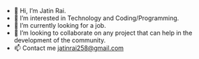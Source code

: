 - 👋 Hi, I’m Jatin Rai.
- 👀 I’m interested in Technology and Coding/Programming.
- 🌱 I’m currently looking for a job.
- 💞️ I’m looking to collaborate on any project that can help in the development of the community. 
- 📫 Contact me jatinrai258@gmail.com

<!---
Jatin-Rai/Jatin-Rai is a ✨ special ✨ repository because its `README.md` (this file) appears on your GitHub profile.
You can click the Preview link to take a look at your changes.
--->
